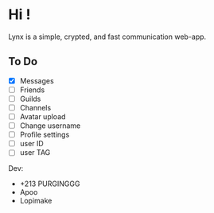 # Hi !

Lynx is a simple, crypted, and fast communication web-app.

## To Do

- [X] Messages
- [ ] Friends
- [ ] Guilds
- [ ] Channels
- [ ] Avatar upload
- [ ] Change username
- [ ] Profile settings
- [ ] user ID
- [ ] user TAG

Dev: 
- +213 PURGINGGG
- Apoo
- Lopimake
